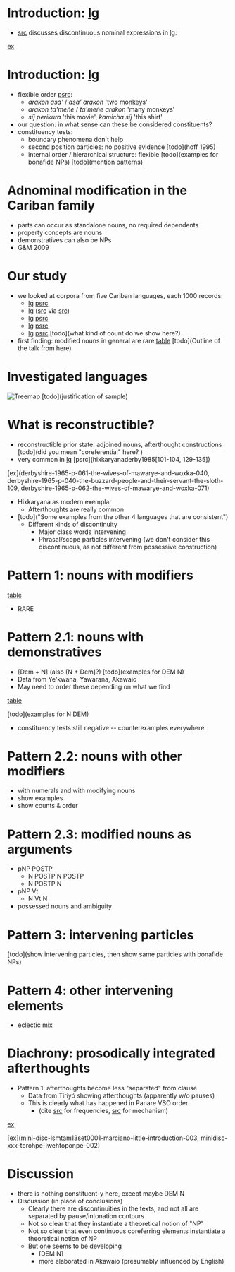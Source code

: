 # Introduction: [lg](pan)
* [src](payne1993nonconfigurationality) discusses discontinuous nominal expressions in [lg](pan):

[ex](pan-0,pan-1,pan-2,pan-3)


# Introduction: [lg](pan)

* flexible order [psrc](payne1993nonconfigurationality[128]):
    * *arakon asa'* / *asa' arakon* 'two monkeys'
    * *arakon ta'meñe* / *ta'meñe arakon* 'many monkeys'
    * *sïj perikura* 'this movie', *kamicha sïj* 'this shirt'
* our question: in what sense can these be considered constituents?
* constituency tests:
    * boundary phenomena don't help
    * second position particles: no positive evidence [todo](hoff 1995)
    * internal order / hierarchical structure: flexible
[todo](examples for bonafide NPs)
[todo](mention patterns)

# Adnominal modification in the Cariban family
* parts can occur as standalone nouns, no required dependents
* property concepts are nouns
* demonstratives can also be NPs
* G&M 2009 

# Our study
* we looked at corpora from five Cariban languages, each 1000 records:
    * [lg](tri) [psrc](meiraDBtrio)
    * [lg](hix) ([src](derbyshire1965textos) via [src](meiraDBhixka))
    * [lg](mak) [psrc](caceresDByekwana)
    * [lg](aka) [psrc](caesarDBakawaio)
    * [lg](yab) [psrc](caceres2020flex)
[todo](what kind of count do we show here?)
* first finding: modified nouns in general are rare
[table](basic-counts)
[todo](Outline of the talk from here)

# Investigated languages
![Treemap](figures/map.svg)
[todo](justification of sample)

# What is reconstructible?
*  reconstructible prior state: adjoined nouns, afterthought constructions [todo](did you mean "coreferential" here? )
* very common in [lg](hix) [psrc](hixkaryanaderby1985[101-104, 129-135])

[ex](derbyshire-1965-p-061-the-wives-of-mawarye-and-woxka-040,
derbyshire-1965-p-040-the-buzzard-people-and-their-servant-the-sloth-109,
derbyshire-1965-p-062-the-wives-of-mawarye-and-woxka-071)

   *  Hixkaryana as modern exemplar
      * Afterthoughts are really common
   *  [todo]("Some examples from the other 4 languages that are consistent")
      * Different kinds of discontinuity
         *  Major class words intervening
         *  Phrasal/scope particles intervening (we don't consider this discontinuous, as not different from possessive construction)


# Pattern 1: nouns with modifiers
[table](types)
* RARE

# Pattern 2.1: nouns with demonstratives

* [Dem + N] (also [N + Dem]?)
[todo](examples for DEM N)
* Data from Ye'kwana, Yawarana, Akawaio
* May need to order these depending on what we find

[table](n+dem)

[todo](examples for N DEM)

* constituency tests still negative -- counterexamples everywhere

# Pattern 2.2: nouns with other modifiers
* with numerals and with modifying nouns
* show examples
* show counts & order

# Pattern 2.3: modified nouns as arguments
* pNP POSTP
    * N POSTP N POSTP
    * N POSTP N
* pNP Vt
    * N Vt N
* possessed nouns and ambiguity

# Pattern 3: intervening particles
[todo](show intervening particles, then show same particles with bonafide NPs)

# Pattern 4: other intervening elements
* eclectic mix

# Diachrony: prosodically integrated afterthoughts
*  Pattern 1: afterthoughts become less "separated" from clause
   *  Data from Tiriyó showing afterthoughts (apparently w/o pauses)
   * This is clearly what has happened in Panare VSO order
      * (cite [src](payne1994ovs) for frequencies, [src](gildea2000vpgenesis) for mechanism)

[ex](derbyshire-1965-p-019-the-origin-of-night-and-darkness-081)

[ex](mini-disc-lsmtam13set0001-marciano-little-introduction-003,
minidisc-xxx-torohpe-iwehtoponpe-002)


# Discussion
* there is nothing constituent-y here, except maybe DEM N
* Discussion (in place of conclusions)
   * Clearly there are discontinuities in the texts, and not all are separated by pause/intonation contours
   * Not so clear that they instantiate a theoretical notion of "NP"
   * Not so clear that even continuous coreferring elements instantiate a theoretical notion of NP
   * But one seems to be developing
      * [DEM N]
      * more elaborated in Akawaio (presumably influenced by English)
